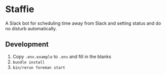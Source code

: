 # Staffie

A Slack bot for scheduling time away from Slack and setting status and do no disturb automatically.

## Development

1. Copy `.env.example` to `.env` and fill in the blanks
1. `bundle install`
1. `bin/rerun foreman start`
